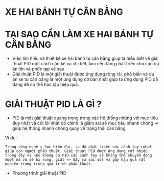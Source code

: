 # XE HAI BÁNH TỰ CÂN BẰNG

# TẠI SAO CẦN LÀM XE HAI BÁNH TỰ CÂN BẰNG

- Việc tìm hiểu và thiết kế xe hai bánh tự cân bằng giúp ta hiểu biết về giải thuật PID một cách cặn kẽ và chi tiết, làm nền tảng phát triển cho các dự án lớn và phức tạp về sau.
- Giải thuật PID là một giải thuật được ứng dụng rộng rãi, phổ biến và dự án xe tự cân bằng là một ứng dụng cơ bản nhất giúp ta ứng dụng PID dễ dàng để có thể học tập hiệu quả.

# GIẢI THUẬT PID LÀ GÌ ?

- PID là một giải thuật quang trọng trong các hệ thống nhúng với mục tiêu duy nhất và cốt lõi nhất đó chính là giảm sai số mục tiêu nhanh chóng => giúp hệ thống nhanh chóng quay về trạng thái cân bằng

Ví dụ:

    Trong công nghệ y học hiện đại, ta đã phát triển các cánh tay robot giúp con người phẩu thuật. Giải thuật PID được ứng dụng rất nhiều trong đây vì nếu không có PID các cánh tay sẽ không thể chuyển động mượt mà và sẽ bị rung, giật => Gây ra sai sót và gây hậu quả rất nghiêm trọng trong quá trình phẩu thuật.

- Phương trình giải thuật PID:

